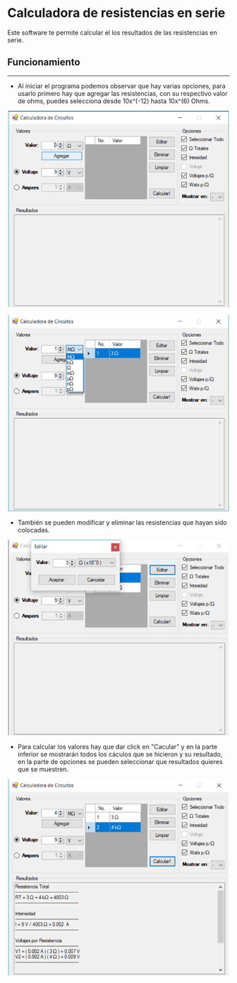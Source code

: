 # Calculadora de resistencias en serie

Este software te permite calcular el los resultados de las resistencias en serie.

## Funcionamiento
-----

* Al iniciar el programa podemos observar que hay varias opciones, para usarlo primero hay que agregar las resistencias, con su respectivo valor de ohms, puedes selecciona desde 10x^(-12) hasta 10x^(6) Ohms.

<p align="center">
   <img src="https://github.com/gunhack/resistor-calculator/blob/master/img/resistor-calculator-1.png?raw=true" alt="" width="500"/>
</p>

<p align="center">
   <img src="https://github.com/gunhack/resistor-calculator/blob/master/img/resistor-calculator-2.png?raw=true" alt="" width="500"/>
</p>

* También se pueden modificar y eliminar las resistencias que hayan sido colocadas.

<p align="center">
   <img src="https://github.com/gunhack/resistor-calculator/blob/master/img/resistor-calculator-3.png?raw=true" alt="" width="500"/>
</p>

* Para calcular los valores hay que dar click en "Cacular" y en la parte inferior se mostrarán todos los cáculos que se hicieron y su resultado, en la parte de opciones se pueden seleccionar que resultados quieres que se muestren.


<p align="center">
   <img src="https://github.com/gunhack/resistor-calculator/blob/master/img/resistor-calculator-4.png?raw=true" alt="" width="500"/>
</p>
